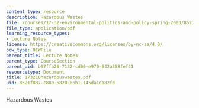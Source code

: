 ```yaml
---
content_type: resource
description: Hazardous Wastes
file: /courses/17-32-environmental-politics-and-policy-spring-2003/8521f837c880582086b1145da1ca82fd_173210hazardouswastes.pdf
file_type: application/pdf
learning_resource_types:
- Lecture Notes
license: https://creativecommons.org/licenses/by-nc-sa/4.0/
ocw_type: OCWFile
parent_title: Lecture Notes
parent_type: CourseSection
parent_uid: b67ffa26-7132-cd00-e970-642a358fef41
resourcetype: Document
title: 173210hazardouswastes.pdf
uid: 8521f837-c880-5820-86b1-145da1ca82fd
---
```

Hazardous Wastes